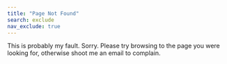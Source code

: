 ```yaml
---
title: "Page Not Found"
search: exclude
nav_exclude: true
---  
```


This is probably my fault. Sorry. Please try browsing to the page you were looking for, otherwise shoot me an email to complain.